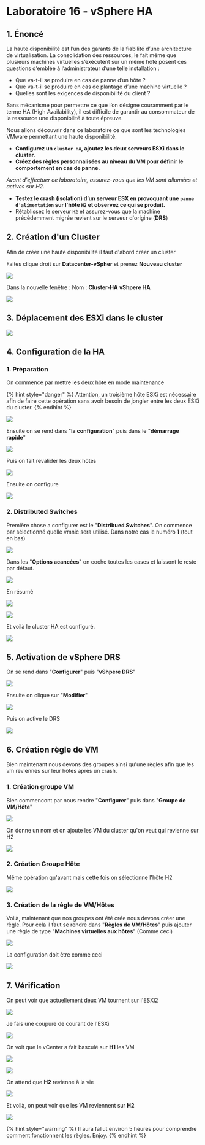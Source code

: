 # Laboratoire 16 - vSphere HA

## 1. Énoncé

La haute disponibilité est l’un des garants de la fiabilité d’une architecture de virtualisation. La consolidation des ressources, le fait même que plusieurs machines virtuelles s’exécutent sur un même hôte posent ces questions d’emblée à l’administrateur d’une telle installation :

* Que va-t-il se produire en cas de panne d’un hôte ?
* Que va-t-il se produire en cas de plantage d’une machine virtuelle ?
* Quelles sont les exigences de disponibilité du client ?

Sans mécanisme pour permettre ce que l’on désigne couramment par le terme HA (High Availability), il est difficile de garantir au consommateur de la ressource une disponibilité à toute épreuve.

Nous allons découvrir dans ce laboratoire ce que sont les technologies VMware permettant une haute disponibilité.

* **Configurez un `cluster HA`, ajoutez les deux serveurs ESXi dans le cluster.**
* **Créez des règles personnalisées au niveau du VM pour définir le comportement en cas de panne.**

_Avant d'effectuer ce laboratoire, assurez-vous que les VM sont allumées et actives sur H2._

* **Testez le crash (isolation) d’un serveur ESX en provoquant une `panne d’alimentation` sur l'hôte `H2` et observez ce qui se produit.**
* Rétablissez le serveur `H2` et assurez-vous que la machine précédemment migrée revient sur le serveur d'origine (**DRS**)

## 2. Création d'un Cluster

Afin de créer une haute disponibilité il faut d'abord créer un cluster

Faites clique droit sur **Datacenter-vSpher** et prenez **Nouveau cluster**

![](<../.gitbook/assets/image (49).png>)

Dans la nouvelle fenêtre : Nom : **Cluster-HA** **vShpere HA**

![](<../.gitbook/assets/image (9).png>)

## 3. Déplacement des ESXi dans le cluster

![](../.gitbook/assets/JvHBiqD231.gif)

## 4. Configuration de la HA

### 1. Préparation

On commence par mettre les deux hôte en mode maintenance

{% hint style="danger" %}
Attention, un troisième hôte ESXi est nécessaire afin de faire cette opération sans avoir besoin de jongler entre les deux ESXi du cluster.
{% endhint %}

![](../.gitbook/assets/u0zp1lOAXx.gif)

Ensuite on se rend dans "**la configuration**" puis dans le "**démarrage rapide**"

![](../.gitbook/assets/tsLRlEQXAB.gif)

Puis on fait revalider les deux hôtes

![](<../.gitbook/assets/image (41).png>)

Ensuite on configure

![](<../.gitbook/assets/image (52).png>)

### 2. Distributed Switches

Première chose a configurer est le "**Distribued Switches**". On commence par sélectionné quelle vmnic sera utilisé. Dans notre cas le numéro **1** (tout en bas)

![](<../.gitbook/assets/image (12).png>)

Dans les "**Options acancées**" on coche toutes les cases et laissont le reste par défaut.

![](<../.gitbook/assets/image (71).png>)

En résumé

![](<../.gitbook/assets/image (18).png>)

![](<../.gitbook/assets/image (19).png>)

Et voilà le cluster HA est configuré.

![](<../.gitbook/assets/image (23).png>)

## 5. Activation de vSphere DRS

On se rend dans "**Configurer**" puis "**vShpere DRS**"

![](../.gitbook/assets/xVB4W2yhya.gif)

Ensuite on clique sur "**Modifier**"

![](../.gitbook/assets/image.png)

Puis on active le DRS

![](<../.gitbook/assets/image (13).png>)

## 6. Création règle de VM

Bien maintenant nous devons des groupes ainsi qu'une règles afin que les vm reviennes sur leur hôtes après un crash.

### 1. Création groupe VM

Bien commencont par nous rendre "**Configurer**" puis dans "**Groupe de VM/Hôte**"

![](../.gitbook/assets/THsmkqlOWM.gif)

On donne un nom et on ajoute les VM du cluster qu'on veut qui revienne sur H2

![](../.gitbook/assets/opera\_qEIeZAF1DY.png)

### 2. Création Groupe Hôte

Même opération qu'avant mais cette fois on sélectionne l'hôte H2

![](../.gitbook/assets/op8iKFTtJU.gif)

### 3. Création de la règle de VM/Hôtes

Voilà, maintenant que nos groupes ont été crée nous devons créer une règle. Pour cela il faut se rendre dans "**Règles de VM/Hôtes**" puis ajouter une règle de type "**Machines virtuelles aux hôtes**" (Comme ceci)

![](../.gitbook/assets/RhgkpUPOae.gif)

La configuration doit être comme ceci

![](../.gitbook/assets/opera\_ze5C85WTHg.png)

## 7. Vérification

On peut voir que actuellement deux VM tournent sur l'ESXi2

![](<../.gitbook/assets/image (32).png>)

Je fais une coupure de courant de l'ESXi

![](../.gitbook/assets/pHxVXxo0W7.gif)

On voit que le vCenter a fait basculé sur **H1** les VM

![](<../.gitbook/assets/image (51).png>)

![](<../.gitbook/assets/image (26).png>)

On attend que **H2** revienne à la vie

![](<../.gitbook/assets/image (40).png>)

Et voilà, on peut voir que les VM reviennent sur **H2**

![](<../.gitbook/assets/image (56).png>)

{% hint style="warning" %}
Il aura fallut environ 5 heures pour comprendre comment fonctionnent les règles. Enjoy.
{% endhint %}
